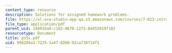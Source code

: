 ```yaml
---
content_type: resource
description: Solutions for assigned homework problems.
file: https://ol-ocw-studio-app-qa.s3.amazonaws.com/courses/7-012-introduction-to-biology-fall-2004/998284a172251a47826092ca736714f1_ps5s.pdf
file_type: application/pdf
parent_uid: 14091ba0-c182-8670-1272-8d452019f102
resourcetype: Document
title: ps5s.pdf
uid: 998284a1-7225-1a47-8260-92ca736714f1
---
```

